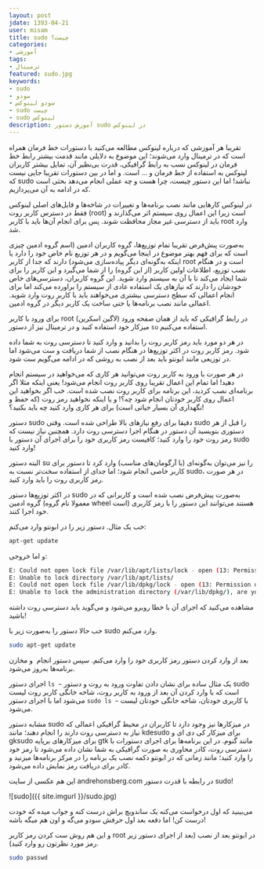 ```yaml
---
layout: post
jdate: 1393-04-21
user: misam
title: sudo چیست؟
categories:
- آموزشی
tags:
- ترمینال
featured: sudo.jpg
keywords:
- sudo
- سودو
- سودو لینوکس
- sudo چیست
- sudo لینوکس
description: آموزش دستور sudo در لینوکس
---
```


تقریبا هر آموزشی که درباره لینوکس مطالعه می‌کنید با دستورات خط فرمان همراه است که در ترمینال وارد می‌شوند؛ این موضوع به دلایلی مانند قدمت بیشتر رابط خط فرمان در لینوکس نسب به رابط گرافیکی، قدرت بی‌نظیر آن، تمایل بیشتر کاربران لینوکس به استفاده از خط فرمان و ... است. و اما در بین دستورات تقریبا جایی نیست که sudo نباشد! اما این دستور چیست، چرا هست و چه عملی انجام می‌دهد بحثی است که در ادامه به آن می‌پردازیم.

در لینوکس کارهایی مانند نصب برنامه‌ها و تغییرات در شاخه‌ها و فایل‌های اصلی لینوکس فقط در دسترس کاربر روت (root) است زیرا این اعمال روی سیستم اثر می‌گذارند و باید از دسترسی غیر مجاز محافظت شوند. پس برای انجام آن‌ها باید با کاربر root وارد شد.

به‌صورت پبش‌فرض تقریبا تمام توزیع‌ها، گروه کاربران ادمین (اسم گروه ادمین چیزی است که برای فهم بهتر موضوع در اینجا می‌گویم و در هر توزیع نام خاص خود را دارد یا اینکه به‌گونه‌ای دیگر پیاده‌سازی می‌شود) دارند که جدا از کاربر root است و در هنگام نصب توزیع، اطلاعات اولین کاربر (از این گروه) را از شما می‌گیرد و این کاربر را برای شما ایجاد می‌کند تا با آن به سیستم وارد شوید. این گروه کاربران، دسترسی‌های خاص خودشان را دارند که نیازهای یک استفاده عادی از سیستم را براورده می‌کند اما برای انجام اعمالی که سطح دسترسی بیشتری می‌خواهند باید با کاربر روت وارد شوید. اعمالی مانند نصب برنامه‌ها یا حتی ساخت یک کاربر دیگر در گروه ادمین.

برای ورود با کاربر root در رابط گرافیکی که باید از همان صفحه ورود (لاگین اسکرین) میزکار خود استفاده کنید و در ترمینال نیز از دستور `su` استفاده می‌کنیم.

در هر دو مورد باید رمز کاربر روت را بدانید و وارد کنید تا دسترسی روت به شما داده شود. رمز کاربر روت در اکثر توزیع‌ها در هنگام نصب از شما دریافت و ست می‌شود اما در توزیعی مانند ابونتو باید بعد از نصب به روشی که در ادامه می‌گویم ست شود.

در هر صورت با ورود به کاربر روت می‌توانید هر کاری که می‌خواهید در سیستم انجام دهید! اما تمام این اعمال تقریبا روی کاربر روت انجام می‌شود! یعنی اینکه مثلا اگر برنامه‌ای نصب کردید، این برنامه برای کاربر روت نصب شده است. خب اگر بخواهید این اعمال روی کاربر خودتان انجام شود چه؟! و یا اینکه نخواهید رمز روت (که حفظ و نگهداری آن بسیار حیاتی است) برای هر کاری وارد کنید چه باید بکنید؟!

دستور sudo دقیقا برای رفع نیازهای بالا طراحی شده است. وقتی sudo را قبل از هر دستوری بنویسید آن دستور در هنگام اجرا دسترسی روت دارد. همچنین نیاز نیست که رمز روت خود را وارد کنید؛ کافیست رمز کاربری خود را برای اجرای آن دستور با sudo وارد کنید!

البته دستور su را نیز می‌توان به‌گونه‌ای (با آرگومان‌های مناسب) وارد کرد تا دستور برای کاربر خاصی انجام شود؛ اما جدای از استفاده سخت‌تر نسبت به sudo، در هر صورت رمز کاربری روت را باید وارد کنید.

در اکثر توزیع‌ها دستور sudo به‌صورت پیش‌فرض نصب شده است و کاربرانی که در گروه ادمین (معمولا نام گروه wheel است) هستند می‌توانند این دستور را با رمز کاربری خود اجرا کنند.

خب یک مثال. دستور زیر را در ابونتو وارد می‌کنم:

```sh
apt-get update
```

و اما خروجی:

```sh
E: Could not open lock file /var/lib/apt/lists/lock - open (13: Permission denied)
E: Unable to lock directory /var/lib/apt/lists/
E: Could not open lock file /var/lib/dpkg/lock - open (13: Permission denied)
E: Unable to lock the administration directory (/var/lib/dpkg/), are you root?
```

مشاهده می‌کنید که اجرای آن با خطا روبرو می‌شود و می‌گوید باید دسترسی روت داشته باشید!

خب حالا دستور را به‌صورت زیر با sudo وارد می‌کنم.

```sh
sudo apt-get update
```

بعد از وارد کردن دستور رمز کاربری خود را وارد می‌کنم. سپس دستور انجام  و مخازن برنامه‌ها به‌روز می‌شود.

اجرای دستور `ls ~` یک مثال ساده برای نشان دادن تفاوت ورود به روت و دستور sudo است که با وارد کردن آن بعد از ورود به کاربر روت، شاخه خانگی کاربر روت لیست می‌شود اما با اجرای دستور `sudo ls ~` با کاربری خودتان، شاخه خانگی خودتان لیست می‌شود.

مشابه دستور sudo در میزکارها نیز وجود دارد تا کاربران در محیط گرافیکی اعمالی که نیاز به دسترسی روت دارند را انجام دهند؛ مانند kdesudo برای میزکار کی دی ای و gksudo برای میزکارهای برپایه gtk مانند گنوم. در این برنامه‌ها برای اجرای دستورات با دسترسی روت، کادر محاوری به صورت گرافیکی به شما نشان داده می‌شود تا رمز خود را وارد کنید؛ مانند زمانی که در ابونتو دکمه نصب یک برنامه را در مرکز برنامه‌ها میزنید و کادر برای دریافت رمز نمایش داده می‌شود.

این هم عکسی از سایت andrehonsberg.com در رابطه با قدرت دستور sudo!

![sudo]({{ site.imgurl }}/sudo.jpg)

می‌بینید که اول درخواست می‌کنه یک ساندویچ براش درست کنه و جواب میده که خودت درست کن! اما دفعه بعد اول حرفش سودو می‌گه و اون هم میگه باشه!

و این هم روش ست کردن رمز کاربر root در ابونتو بعد از نصب (بعد از اجرای دستور زیر رمز مورد نظرتون رو وارد کنید).

```sh
sudo passwd
```